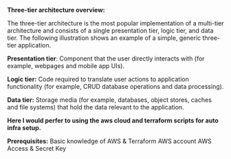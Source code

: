 
**Three-tier architecture overview:**

The three-tier architecture is the most popular implementation of a multi-tier architecture and consists of a single presentation tier, logic tier, and data tier. The following illustration shows an example of a simple, generic three-tier application.

**Presentation tier**: Component that the user directly interacts with (for example, webpages and mobile app UIs).

**Logic tier:** Code required to translate user actions to application functionality (for example, CRUD database operations and data processing).

**Data tier:** Storage media (for example, databases, object stores, caches and file systems) that hold the data relevant to the application.

**Here I would perfer to using the aws cloud and terraform scripts for auto infra setup.** 


**Prerequisites:**
Basic knowledge of AWS & Terraform
AWS account
AWS Access & Secret Key
